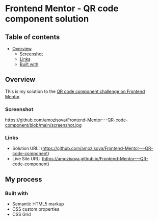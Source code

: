 # Frontend Mentor - QR code component solution
## Table of contents

- [Overview](#overview)
  - [Screenshot](#screenshot)
  - [Links](#links)
  - [Built with](#built-with)
 
 
## Overview
This is my solution to the [QR code component challenge on Frontend Mentor](https://www.frontendmentor.io/challenges/qr-code-component-iux_sIO_H). 


### Screenshot
https://github.com/amozisova/Frontend-Mentor---QR-code-component/blob/main/screenshot.jpg

### Links

- Solution URL: (https://github.com/amozisova/Frontend-Mentor---QR-code-component)
- Live Site URL: (https://amozisova.github.io/Frontend-Mentor---QR-code-component)

## My process

### Built with
- Semantic HTML5 markup
- CSS custom properties
- CSS Grid
